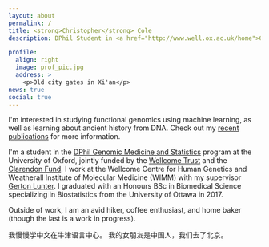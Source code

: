 ```yaml
---
layout: about
permalink: /
title: <strong>Christopher</strong> Cole
description: DPhil Student in <a href="http://www.well.ox.ac.uk/home">Genomic Medicine and Statistics</a>, <a href="https://ox.ac.uk">University of Oxford</a>

profile:
  align: right
  image: prof_pic.jpg
  address: >
    <p>Old city gates in Xi'an</p>
news: true
social: true
---
```


I'm interested in studying functional genomics using machine learning, as well as learning about ancient history from DNA. Check out my [recent publications](https://scholar.google.com/citations?user=5W10qpIAAAAJ&hl=en) for more information.

I'm a student in the [DPhil Genomic Medicine and Statistics](https://www.ox.ac.uk/admissions/graduate/courses/dphil-genomic-medicine-and-statistics?wssl=1) program at the University of Oxford, jointly funded by the [Wellcome Trust](http://www.well.ox.ac.uk/home) and the [Clarendon Fund](http://www.ox.ac.uk/clarendon/about). I work at the Wellcome Centre for Human Genetics and Weatherall Institute of Molecular Medicine (WIMM) with my supervisor [Gerton Lunter](https://www.imm.ox.ac.uk/research/units-and-centres/mrc-wimm-centre-for-computational-biology/groups/lunter-group).  I graduated with an Honours BSc in Biomedical Science specializing in Biostatistics from the University of Ottawa in 2017. 

Outside of work, I am an avid hiker, coffee enthusiast, and home baker (though the last is a work in progress).

我慢慢学中文在牛津语言中心。 我的女朋友是中国人，我们去了北京。
